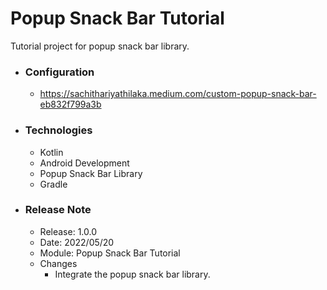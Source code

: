 # Popup Snack Bar Tutorial
Tutorial project for popup snack bar library.

* ### Configuration
  * https://sachithariyathilaka.medium.com/custom-popup-snack-bar-eb832f799a3b
  
* ### Technologies
  * Kotlin
  * Android Development
  * Popup Snack Bar Library
  * Gradle
  
* ### Release Note
  * Release: 1.0.0
  * Date: 2022/05/20
  * Module: Popup Snack Bar Tutorial
  * Changes
    * Integrate the popup snack bar library.
